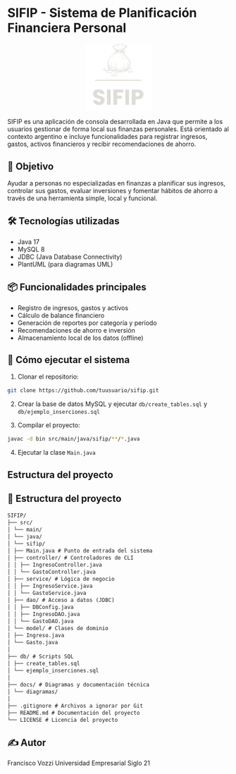 # SIFIP - Sistema de Planificación Financiera Personal
<div align="center">
  <img src="SIFIP.png" width="30%">
</div>

SIFIP es una aplicación de consola desarrollada en Java que permite a los usuarios gestionar de forma local sus finanzas personales. Está orientado al contexto argentino e incluye funcionalidades para registrar ingresos, gastos, activos financieros y recibir recomendaciones de ahorro.

## 🎯 Objetivo

Ayudar a personas no especializadas en finanzas a planificar sus ingresos, controlar sus gastos, evaluar inversiones y fomentar hábitos de ahorro a través de una herramienta simple, local y funcional.

## 🛠️ Tecnologías utilizadas

- Java 17
- MySQL 8
- JDBC (Java Database Connectivity)
- PlantUML (para diagramas UML)

## 📦 Funcionalidades principales

- Registro de ingresos, gastos y activos
- Cálculo de balance financiero
- Generación de reportes por categoría y período
- Recomendaciones de ahorro e inversión
- Almacenamiento local de los datos (offline)

## 🚀 Cómo ejecutar el sistema

1. Clonar el repositorio:
```bash
git clone https://github.com/tuusuario/sifip.git
```

2. Crear la base de datos MySQL y ejecutar `db/create_tables.sql` y `db/ejemplo_inserciones.sql`

3. Compilar el proyecto:
```bash
javac -d bin src/main/java/sifip/**/*.java
```

4. Ejecutar la clase `Main.java`

## Estructura del proyecto
## 📁 Estructura del proyecto
```
SIFIP/
├── src/
│ └── main/
│ └── java/
│ └── sifip/
│ ├── Main.java # Punto de entrada del sistema
│ ├── controller/ # Controladores de CLI
│ │ ├── IngresoController.java
│ │ └── GastoController.java
│ ├── service/ # Lógica de negocio
│ │ ├── IngresoService.java
│ │ └── GastoService.java
│ ├── dao/ # Acceso a datos (JDBC)
│ │ ├── DBConfig.java
│ │ ├── IngresoDAO.java
│ │ └── GastoDAO.java
│ └── model/ # Clases de dominio
│ ├── Ingreso.java
│ └── Gasto.java
│
├── db/ # Scripts SQL
│ ├── create_tables.sql
│ └── ejemplo_inserciones.sql
│
├── docs/ # Diagramas y documentación técnica
│ └── diagramas/
│
├── .gitignore # Archivos a ignorar por Git
├── README.md # Documentación del proyecto
└── LICENSE # Licencia del proyecto
```

## ✍️ Autor

Francisco Vozzi
Universidad Empresarial Siglo 21
